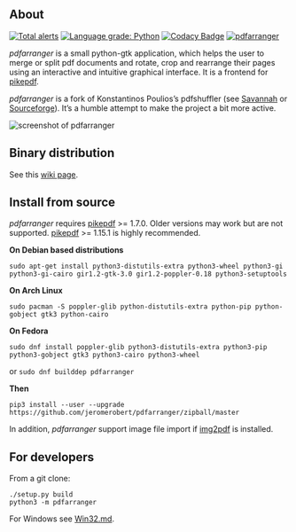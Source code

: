 ## About

[![Total alerts](https://img.shields.io/lgtm/alerts/g/jeromerobert/pdfarranger.svg?logo=lgtm&logoWidth=18)](https://lgtm.com/projects/g/jeromerobert/pdfarranger/alerts/)
[![Language grade: Python](https://img.shields.io/lgtm/grade/python/g/jeromerobert/pdfarranger.svg?logo=lgtm&logoWidth=18)](https://lgtm.com/projects/g/jeromerobert/pdfarranger/context:python)
[![Codacy Badge](https://api.codacy.com/project/badge/Grade/f30fcd52c2fe4d438542275876221ecd)](https://app.codacy.com/app/jeromerobert/pdfarranger?utm_source=github.com&utm_medium=referral&utm_content=jeromerobert/pdfarranger&utm_campaign=Badge_Grade_Settings)
[![pdfarranger](https://github.com/jeromerobert/pdfarranger/workflows/pdfarranger/badge.svg)](https://github.com/jeromerobert/pdfarranger/actions?query=workflow%3Apdfarranger+branch%3Amaster)

*pdfarranger* is a small python-gtk application, which helps the user to merge
or split pdf documents and rotate, crop and rearrange their pages using an
interactive and intuitive graphical interface. It is a frontend for
[pikepdf](https://github.com/pikepdf/pikepdf).

*pdfarranger* is a fork of Konstantinos Poulios’s pdfshuffler
(see [Savannah](https://savannah.nongnu.org/projects/pdfshuffler) or
[Sourceforge](http://sourceforge.net/projects/pdfshuffler)).
It’s a humble attempt to make the project a bit more active.

![screenshot of pdfarranger](https://github.com/jeromerobert/pdfarranger/raw/master/data/screenshot.png)
## Binary distribution

See this [wiki page](https://github.com/jeromerobert/pdfarranger/wiki/Binary-packages).

## Install from source

*pdfarranger* requires [pikepdf](https://github.com/pikepdf/pikepdf) >= 1.7.0. Older versions may work
but are not supported. [pikepdf](https://github.com/pikepdf/pikepdf) >= 1.15.1 is highly recommended.

**On Debian based distributions**

```
sudo apt-get install python3-distutils-extra python3-wheel python3-gi python3-gi-cairo gir1.2-gtk-3.0 gir1.2-poppler-0.18 python3-setuptools
```

**On Arch Linux**

```
sudo pacman -S poppler-glib python-distutils-extra python-pip python-gobject gtk3 python-cairo
```

**On Fedora**

```
sudo dnf install poppler-glib python3-distutils-extra python3-pip python3-gobject gtk3 python3-cairo python3-wheel
```
or `sudo dnf builddep pdfarranger`

**Then**

```
pip3 install --user --upgrade https://github.com/jeromerobert/pdfarranger/zipball/master
```

In addition, *pdfarranger* support image file import if [img2pdf](https://gitlab.mister-muffin.de/josch/img2pdf) is installed.

## For developers

From a git clone:

```
./setup.py build
python3 -m pdfarranger
```

For Windows see [Win32.md](Win32.md).
